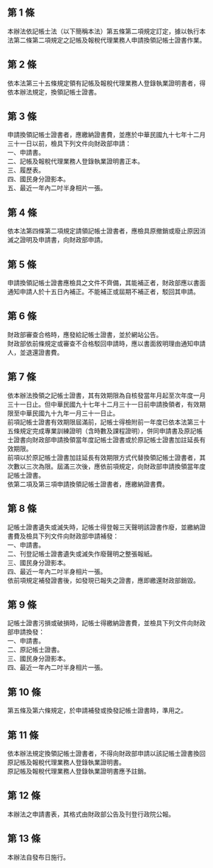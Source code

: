 第 1 條
-------
本辦法依記帳士法（以下簡稱本法）第五條第二項規定訂定，據以執行本  
法第二條第二項規定之記帳及報稅代理業務人申請換領記帳士證書作業。

第 2 條
-------
依本法第三十五條規定領有記帳及報稅代理業務人登錄執業證明書者，得  
依本辦法規定，換領記帳士證書。

第 3 條
-------
申請換領記帳士證書者，應繳納證書費，並應於中華民國九十七年十二月  
三十一日以前，檢具下列文件向財政部申請：  
一、申請書。  
二、記帳及報稅代理業務人登錄執業證明書正本。  
三、履歷表。  
四、國民身分證影本。  
五、最近一年內二吋半身相片一張。

第 4 條
-------
依本法第四條第二項規定請領記帳士證書者，應檢具原撤銷或廢止原因消  
滅之證明及申請書，向財政部申請。

第 5 條
-------
申請換領記帳士證書應檢具之文件不齊備，其能補正者，財政部應以書面  
通知申請人於十五日內補正。不能補正或屆期不補正者，駁回其申請。

第 6 條
-------
財政部審查合格時，應發給記帳士證書，並於網站公告。  
財政部依前條規定或審查不合格駁回申請時，應以書面敘明理由通知申請  
人，並退還證書費。

第 7 條
-------
依本辦法換領之記帳士證書，其有效期限為自核發當年月起至次年度一月  
三十一日止。但中華民國九十七年十二月三十一日前申請換領者，有效期  
限至中華民國九十九年一月三十一日止。  
前項記帳士證書有效期限屆滿前，記帳士得檢附前一年度已依本法第三十  
五條規定完成專業訓練證明（含時數及課程證明），併同申請書及原記帳  
士證書向財政部申請換領當年度記帳士證書或於原記帳士證書加註延長有  
效期限。  
前項以於原記帳士證書加註延長有效期限方式代替換領記帳士證書者，其  
次數以三次為限。屆滿三次後，應依前項規定，向財政部申請換領當年度  
記帳士證書。  
依第二項及第三項申請換領記帳士證書者，應繳納證書費。

第 8 條
-------
記帳士證書遺失或滅失時，記帳士得登報三天聲明該證書作廢，並繳納證  
書費及檢具下列文件向財政部申請補發：  
一、申請書。  
二、刊登記帳士證書遺失或滅失作廢聲明之整張報紙。  
三、國民身分證影本。  
四、最近一年內二吋半身相片一張。  
依前項規定補發證書後，如發現已報失之證書，應即繳還財政部銷毀。

第 9 條
-------
記帳士證書污損或破損時，記帳士得繳納證書費，並檢具下列文件向財政  
部申請換發：  
一、申請書。  
二、原記帳士證書。  
三、國民身分證影本。  
四、最近一年內二吋半身相片一張。

第 10 條
--------
第五條及第六條規定，於申請補發或換發記帳士證書時，準用之。

第 11 條
--------
依本辦法規定換領記帳士證書者，不得向財政部申請以該記帳士證書換回  
原記帳及報稅代理業務人登錄執業證明書。  
原記帳及報稅代理業務人登錄執業證明書應予註銷。

第 12 條
--------
本辦法之申請書表，其格式由財政部公告及刊登行政院公報。

第 13 條
--------
本辦法自發布日施行。

